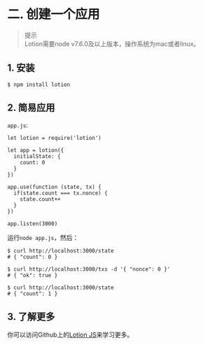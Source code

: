 # 二. 创建一个应用

> 提示  
Lotion需要node v7.6.0及以上版本，操作系统为mac或者linux。

## 1. 安装
```
$ npm install lotion
```

## 2. 简易应用
`app.js`:
```
let lotion = require('lotion')

let app = lotion({
  initialState: {
    count: 0
  }
})

app.use(function (state, tx) {
  if(state.count === tx.nonce) {
    state.count++
  }
})

app.listen(3000)
```

运行`node app.js`，然后：
```
$ curl http://localhost:3000/state
# { "count": 0 }

$ curl http://localhost:3000/txs -d '{ "nonce": 0 }'
# { "ok": true }

$ curl http://localhost:3000/state
# { "count": 1 }
```

## 3. 了解更多
你可以访问Github上的[Lotion JS](https://github.com/keppel/lotion)来学习更多。